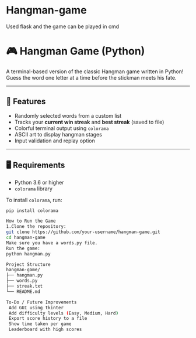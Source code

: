 # Hangman-game
Used flask and the game can be played in cmd
# 🎮 Hangman Game (Python)

A terminal-based version of the classic Hangman game written in Python! Guess the word one letter at a time before the stickman meets his fate.

---

## 🧠 Features

- Randomly selected words from a custom list
- Tracks your **current win streak** and **best streak** (saved to file)
- Colorful terminal output using `colorama`
- ASCII art to display hangman stages
- Input validation and replay option

---

## 🖥️ Requirements

- Python 3.6 or higher
- `colorama` library

To install `colorama`, run:

```bash
pip install colorama

How to Run the Game
1.Clone the repository:
git clone https://github.com/your-username/hangman-game.git
cd hangman-game
Make sure you have a words.py file.
Run the game:
python hangman.py

Project Structure
hangman-game/
├── hangman.py
├── words.py
├── streak.txt
└── README.md

To-Do / Future Improvements
 Add GUI using tkinter
 Add difficulty levels (Easy, Medium, Hard)
 Export score history to a file
 Show time taken per game
 Leaderboard with high scores

